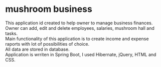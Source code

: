 # mushroom business

This application id created to help owner to manage business finances.<br>
Owner can add, edit and delete employees, salaries, mushroom hall and tasks. <br>
Main functionality of this application is to create income and expense raports with lot of possibilities of choice. <br>
All data are stored in database. <br>
Application is wrriten in Spring Boot, I used Hibernate, jQuery, HTML and CSS.<br>
